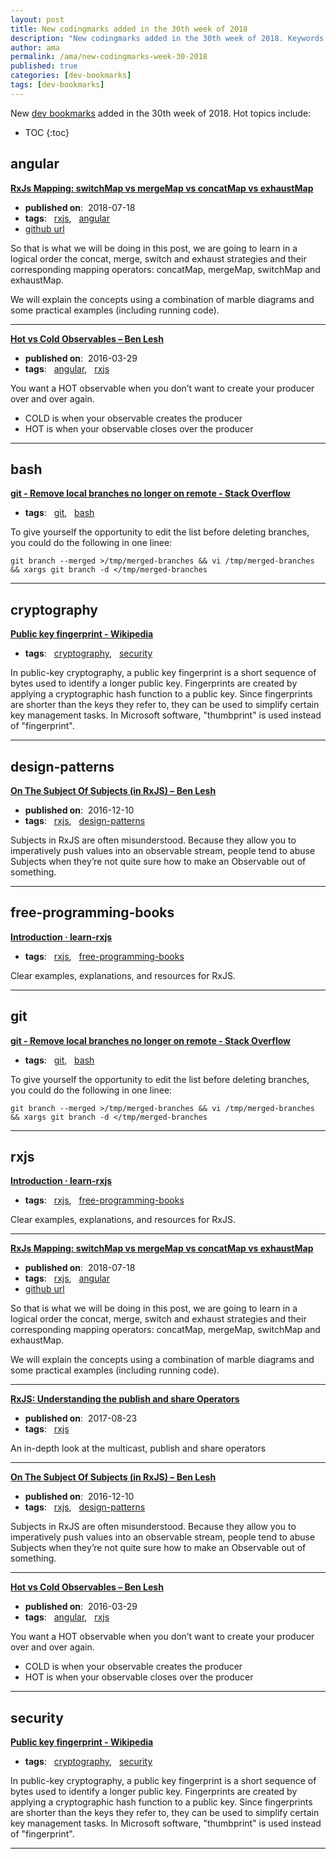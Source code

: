 ```yaml
---
layout: post
title: New codingmarks added in the 30th week of 2018
description: "New codingmarks added in the 30th week of 2018. Keywords: angular, bash, cryptography, design-patterns, free-programming-books, git, rxjs and security"
author: ama
permalink: /ama/new-codingmarks-week-30-2018
published: true
categories: [dev-bookmarks]
tags: [dev-bookmarks]
---
```

New [dev bookmarks](https://www.bookmarks.dev) added in the 30th week of 2018. Hot topics include:

* TOC
{:toc} 

<!--more-->

## angular 

**[RxJs Mapping: switchMap vs mergeMap vs concatMap vs exhaustMap](https://blog.angular-university.io/rxjs-higher-order-mapping/)**

  * <i class="fa fa-calendar"></i> **published on**: &nbsp;2018-07-18
  * **tags**: &nbsp; [rxjs](https://www.codingmarks.org/search?q=[rxjs]), &nbsp; [angular](https://www.codingmarks.org/search?q=[angular])
  * <i class="fa fa-github fa-lg"></i> [github url](https://github.com/angular-university/rxjs-course/tree/1-operators-finished)

So that is what we will be doing in this post, we are going to learn in a logical order the concat, merge, switch and exhaust strategies and their corresponding mapping operators: concatMap, mergeMap, switchMap and exhaustMap.

We will explain the concepts using a combination of marble diagrams and some practical examples (including running code).

<hr>

**[Hot vs Cold Observables – Ben Lesh](https://medium.com/@benlesh/hot-vs-cold-observables-f8094ed53339)**

  * <i class="fa fa-calendar"></i> **published on**: &nbsp;2016-03-29
  * **tags**: &nbsp; [angular](https://www.codingmarks.org/search?q=[angular]), &nbsp; [rxjs](https://www.codingmarks.org/search?q=[rxjs])

You want a HOT observable when you don’t want to create your producer over and over again.
* COLD is when your observable creates the producer
* HOT is when your observable closes over the producer

<hr>


## bash 

**[git - Remove local branches no longer on remote - Stack Overflow](https://stackoverflow.com/questions/7726949/remove-local-branches-no-longer-on-remote)**

  * **tags**: &nbsp; [git](https://www.codingmarks.org/search?q=[git]), &nbsp; [bash](https://www.codingmarks.org/search?q=[bash])

To give yourself the opportunity to edit the list before deleting branches, you could do the following in one linee:

```
git branch --merged >/tmp/merged-branches && vi /tmp/merged-branches && xargs git branch -d </tmp/merged-branches
```

<hr>


## cryptography 

**[Public key fingerprint - Wikipedia](https://en.wikipedia.org/wiki/Public_key_fingerprint)**

  * **tags**: &nbsp; [cryptography](https://www.codingmarks.org/search?q=[cryptography]), &nbsp; [security](https://www.codingmarks.org/search?q=[security])

In public-key cryptography, a public key fingerprint is a short sequence of bytes used to identify a longer public key. Fingerprints are created by applying a cryptographic hash function to a public key. Since fingerprints are shorter than the keys they refer to, they can be used to simplify certain key management tasks. In Microsoft software, "thumbprint" is used instead of "fingerprint".

<hr>


## design-patterns 

**[On The Subject Of Subjects (in RxJS) – Ben Lesh ](https://medium.com/@benlesh/on-the-subject-of-subjects-in-rxjs-2b08b7198b93)**

  * <i class="fa fa-calendar"></i> **published on**: &nbsp;2016-12-10
  * **tags**: &nbsp; [rxjs](https://www.codingmarks.org/search?q=[rxjs]), &nbsp; [design-patterns](https://www.codingmarks.org/search?q=[design-patterns])

Subjects in RxJS are often misunderstood. Because they allow you to imperatively push values into an observable stream, people tend to abuse Subjects when they’re not quite sure how to make an Observable out of something. 

<hr>


## free-programming-books 

**[Introduction · learn-rxjs](https://www.learnrxjs.io/)**

  * **tags**: &nbsp; [rxjs](https://www.codingmarks.org/search?q=[rxjs]), &nbsp; [free-programming-books](https://www.codingmarks.org/search?q=[free-programming-books])

Clear examples, explanations, and resources for RxJS.

<hr>


## git 

**[git - Remove local branches no longer on remote - Stack Overflow](https://stackoverflow.com/questions/7726949/remove-local-branches-no-longer-on-remote)**

  * **tags**: &nbsp; [git](https://www.codingmarks.org/search?q=[git]), &nbsp; [bash](https://www.codingmarks.org/search?q=[bash])

To give yourself the opportunity to edit the list before deleting branches, you could do the following in one linee:

```
git branch --merged >/tmp/merged-branches && vi /tmp/merged-branches && xargs git branch -d </tmp/merged-branches
```

<hr>


## rxjs 

**[Introduction · learn-rxjs](https://www.learnrxjs.io/)**

  * **tags**: &nbsp; [rxjs](https://www.codingmarks.org/search?q=[rxjs]), &nbsp; [free-programming-books](https://www.codingmarks.org/search?q=[free-programming-books])

Clear examples, explanations, and resources for RxJS.

<hr>

**[RxJs Mapping: switchMap vs mergeMap vs concatMap vs exhaustMap](https://blog.angular-university.io/rxjs-higher-order-mapping/)**

  * <i class="fa fa-calendar"></i> **published on**: &nbsp;2018-07-18
  * **tags**: &nbsp; [rxjs](https://www.codingmarks.org/search?q=[rxjs]), &nbsp; [angular](https://www.codingmarks.org/search?q=[angular])
  * <i class="fa fa-github fa-lg"></i> [github url](https://github.com/angular-university/rxjs-course/tree/1-operators-finished)

So that is what we will be doing in this post, we are going to learn in a logical order the concat, merge, switch and exhaust strategies and their corresponding mapping operators: concatMap, mergeMap, switchMap and exhaustMap.

We will explain the concepts using a combination of marble diagrams and some practical examples (including running code).

<hr>

**[RxJS: Understanding the publish and share Operators](https://blog.angularindepth.com/rxjs-understanding-the-publish-and-share-operators-16ea2f446635)**

  * <i class="fa fa-calendar"></i> **published on**: &nbsp;2017-08-23
  * **tags**: &nbsp; [rxjs](https://www.codingmarks.org/search?q=[rxjs])

An in-depth look at the multicast, publish and share operators

<hr>

**[On The Subject Of Subjects (in RxJS) – Ben Lesh ](https://medium.com/@benlesh/on-the-subject-of-subjects-in-rxjs-2b08b7198b93)**

  * <i class="fa fa-calendar"></i> **published on**: &nbsp;2016-12-10
  * **tags**: &nbsp; [rxjs](https://www.codingmarks.org/search?q=[rxjs]), &nbsp; [design-patterns](https://www.codingmarks.org/search?q=[design-patterns])

Subjects in RxJS are often misunderstood. Because they allow you to imperatively push values into an observable stream, people tend to abuse Subjects when they’re not quite sure how to make an Observable out of something. 

<hr>

**[Hot vs Cold Observables – Ben Lesh](https://medium.com/@benlesh/hot-vs-cold-observables-f8094ed53339)**

  * <i class="fa fa-calendar"></i> **published on**: &nbsp;2016-03-29
  * **tags**: &nbsp; [angular](https://www.codingmarks.org/search?q=[angular]), &nbsp; [rxjs](https://www.codingmarks.org/search?q=[rxjs])

You want a HOT observable when you don’t want to create your producer over and over again.
* COLD is when your observable creates the producer
* HOT is when your observable closes over the producer

<hr>


## security 

**[Public key fingerprint - Wikipedia](https://en.wikipedia.org/wiki/Public_key_fingerprint)**

  * **tags**: &nbsp; [cryptography](https://www.codingmarks.org/search?q=[cryptography]), &nbsp; [security](https://www.codingmarks.org/search?q=[security])

In public-key cryptography, a public key fingerprint is a short sequence of bytes used to identify a longer public key. Fingerprints are created by applying a cryptographic hash function to a public key. Since fingerprints are shorter than the keys they refer to, they can be used to simplify certain key management tasks. In Microsoft software, "thumbprint" is used instead of "fingerprint".

<hr>

